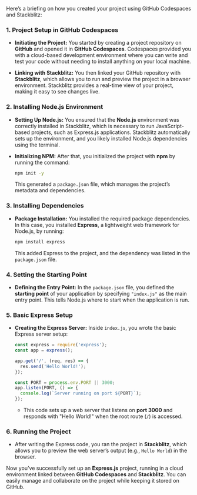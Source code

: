 Here’s a briefing on how you created your project using GitHub Codespaces and Stackblitz:

### 1. **Project Setup in GitHub Codespaces**
   - **Initiating the Project:**
     You started by creating a project repository on **GitHub** and opened it in **GitHub Codespaces**. Codespaces provided you with a cloud-based development environment where you can write and test your code without needing to install anything on your local machine.
   
   - **Linking with Stackblitz:**
     You then linked your GitHub repository with **Stackblitz**, which allows you to run and preview the project in a browser environment. Stackblitz provides a real-time view of your project, making it easy to see changes live.

### 2. **Installing Node.js Environment**
   - **Setting Up Node.js:**
     You ensured that the **Node.js** environment was correctly installed in Stackblitz, which is necessary to run JavaScript-based projects, such as Express.js applications. Stackblitz automatically sets up the environment, and you likely installed Node.js dependencies using the terminal.
   
   - **Initializing NPM:**
     After that, you initialized the project with **npm** by running the command:
     ```bash
     npm init -y
     ```
     This generated a `package.json` file, which manages the project’s metadata and dependencies.

### 3. **Installing Dependencies**
   - **Package Installation:**
     You installed the required package dependencies. In this case, you installed **Express**, a lightweight web framework for Node.js, by running:
     ```bash
     npm install express
     ```
     This added Express to the project, and the dependency was listed in the `package.json` file.

### 4. **Setting the Starting Point**
   - **Defining the Entry Point:**
     In the `package.json` file, you defined the **starting point** of your application by specifying `"index.js"` as the main entry point. This tells Node.js where to start when the application is run.

### 5. **Basic Express Setup**
   - **Creating the Express Server:**
     Inside `index.js`, you wrote the basic Express server setup:
     ```javascript
     const express = require('express');
     const app = express();

     app.get('/', (req, res) => {
       res.send('Hello World!');
     });

     const PORT = process.env.PORT || 3000;
     app.listen(PORT, () => {
       console.log(`Server running on port ${PORT}`);
     });
     ```
     - This code sets up a web server that listens on **port 3000** and responds with "Hello World!" when the root route (`/`) is accessed.
   
### 6. **Running the Project**
   - After writing the Express code, you ran the project in **Stackblitz**, which allows you to preview the web server’s output (e.g., `Hello World`) in the browser.
   
Now you’ve successfully set up an **Express.js** project, running in a cloud environment linked between **GitHub Codespaces** and **Stackblitz**. You can easily manage and collaborate on the project while keeping it stored on GitHub.